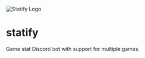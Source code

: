 ![Statify Logo](https://cdn.discordapp.com/avatars/723412441475580065/db86c5450510abb34d25874fd51f745d.webp?size=128)
# statify 
Game stat Discord bot with support for multiple games.
